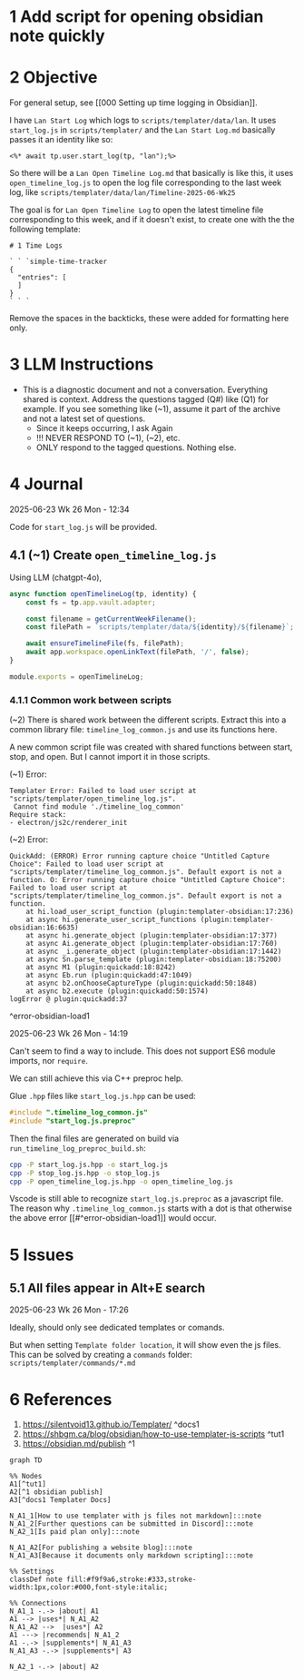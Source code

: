 

# 1 Add script for opening obsidian note quickly
# 2 Objective

For general setup, see [[000 Setting up time logging in Obsidian]].

I have `Lan Start Log` which logs to `scripts/templater/data/lan`. It uses `start_log.js` in `scripts/templater/` and the `Lan Start Log.md` basically passes it an identity like so:

```
<%*	await tp.user.start_log(tp, "lan");%>
```

So there will be a `Lan Open Timeline Log.md` that basically is like this, it uses `open_timeline_log.js` to open the log file corresponding to the last week log, like `scripts/templater/data/lan/Timeline-2025-06-Wk25`

The goal is for `Lan Open Timeline Log` to open the latest timeline file corresponding to this week, and if it doesn't exist, to create one with the the following template:

```
# 1 Time Logs

` ` `simple-time-tracker
{
  "entries": [
  ]
}
` ` `

```

Remove the spaces in the backticks, these were added for formatting here only.

# 3 LLM Instructions
- This is a diagnostic document and not a conversation. Everything shared is context. Address the questions tagged (Q#) like (Q1) for example. If you see something like (~1), assume it part of the archive and not a latest set of questions.
	- Since it keeps occurring, I ask Again
	- !!! NEVER RESPOND TO (~1), (~2), etc.
	- ONLY respond to the tagged questions. Nothing else.


# 4 Journal

2025-06-23 Wk 26 Mon - 12:34

Code for `start_log.js` will be provided.

## 4.1 (~1) Create `open_timeline_log.js`

Using LLM (chatgpt-4o),

```js
async function openTimelineLog(tp, identity) {
	const fs = tp.app.vault.adapter;

	const filename = getCurrentWeekFilename();
	const filePath = `scripts/templater/data/${identity}/${filename}`;

	await ensureTimelineFile(fs, filePath);
	await app.workspace.openLinkText(filePath, '/', false);
}

module.exports = openTimelineLog;
```


### 4.1.1 Common work between scripts

(~2) There is shared work between the different scripts. Extract this into a common library file: `timeline_log_common.js` and use its functions here. 

A new common script file was created with shared functions between start, stop, and open. But I cannot import it in those scripts.

(~1) Error:

```
Templater Error: Failed to load user script at "scripts/templater/open_timeline_log.js". 
 Cannot find module './timeline_log_common'
Require stack:
- electron/js2c/renderer_init
```

(~2) Error:
```
QuickAdd: (ERROR) Error running capture choice "Untitled Capture Choice": Failed to load user script at "scripts/templater/timeline_log_common.js". Default export is not a function. O: Error running capture choice "Untitled Capture Choice": Failed to load user script at "scripts/templater/timeline_log_common.js". Default export is not a function.
    at hi.load_user_script_function (plugin:templater-obsidian:17:236)
    at async hi.generate_user_script_functions (plugin:templater-obsidian:16:6635)
    at async hi.generate_object (plugin:templater-obsidian:17:377)
    at async Ai.generate_object (plugin:templater-obsidian:17:760)
    at async _i.generate_object (plugin:templater-obsidian:17:1442)
    at async Sn.parse_template (plugin:templater-obsidian:18:75200)
    at async M1 (plugin:quickadd:18:8242)
    at async Eb.run (plugin:quickadd:47:1049)
    at async b2.onChooseCaptureType (plugin:quickadd:50:1848)
    at async b2.execute (plugin:quickadd:50:1574)
logError @ plugin:quickadd:37
```
^error-obsidian-load1

2025-06-23 Wk 26 Mon - 14:19

Can't seem to find a way to include. This does not support ES6 module imports, nor `require`. 

We can still achieve this via C++ preproc help.

Glue `.hpp` files like `start_log.js.hpp` can be used:

```cpp
#include ".timeline_log_common.js"
#include "start_log.js.preproc"
```

Then the final files are generated on build via `run_timeline_log_preproc_build.sh`:

```sh
cpp -P start_log.js.hpp -o start_log.js
cpp -P stop_log.js.hpp -o stop_log.js
cpp -P open_timeline_log.js.hpp -o open_timeline_log.js
```

Vscode is still able to recognize `start_log.js.preproc` as a javascript file. The reason why `.timeline_log_common.js` starts with a dot is that otherwise the above error [[#^error-obsidian-load1]] would occur.

# 5 Issues

## 5.1 All files appear in Alt+E search

2025-06-23 Wk 26 Mon - 17:26

Ideally, should only see dedicated templates or comands.

But when setting `Template folder location`, it will show even the js files. This can be solved by creating a `commands` folder:  `scripts/templater/commands/*.md`



# 6 References
1. https://silentvoid13.github.io/Templater/ ^docs1
2.  https://shbgm.ca/blog/obsidian/how-to-use-templater-js-scripts ^tut1
3. https://obsidian.md/publish ^1

```mermaid
graph TD

%% Nodes
A1[^tut1]
A2[^1 obsidian publish]
A3[^docs1 Templater Docs]

N_A1_1[How to use templater with js files not markdown]:::note
N_A1_2[Further questions can be submitted in Discord]:::note
N_A2_1[Is paid plan only]:::note

N_A1_A2[For publishing a website blog]:::note
N_A1_A3[Because it documents only markdown scripting]:::note

%% Settings
classDef note fill:#f9f9a6,stroke:#333,stroke-width:1px,color:#000,font-style:italic;

%% Connections
N_A1_1 -.-> |about| A1
A1 --> |uses*| N_A1_A2
N_A1_A2 -->  |uses*| A2
A1 ---> |recommends| N_A1_2
A1 -.-> |supplements*| N_A1_A3
N_A1_A3 -.-> |supplements*| A3

N_A2_1 -.-> |about| A2

```
